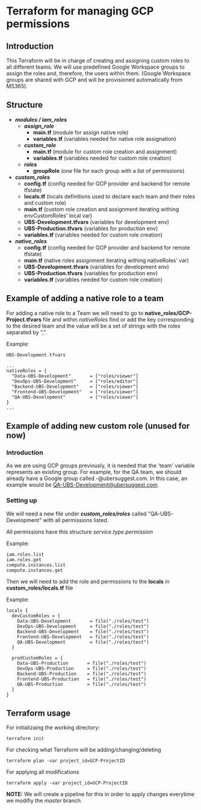 # Terraform for managing GCP permissions

## Introduction

This Terraform will be in charge of creating and assigning custom roles to all different teams. We will use predefined Google Workspace groups to assign the roles and, therefore, the users within them. (Google Workspace groups are shared with GCP and will be provisioned automatically from MS365).

## Structure

- _**modules / iam_roles**_
    - _**assign_role**_
      - **main.tf** (module for assign native role)
      - **variables.tf** (variables needed for native role assignation)
    - _**custom_role**_
      - **main.tf** (module for custom role creation and assignment)
      - **variables.tf** (variables needed for custom role creation)
    - _**roles**_
        - **groupRole** (one file for each group with a list of permissions)
- _**custom_roles**_
  - **config.tf** (config needed for GCP provider and backend for remote tfstate)
  - **locals.tf** (locals definitions used to declare each team and their roles and custom role)
  - **main.tf** (custom role creation and assignment iterating withing envCustomRoles' local var)
  - **UBS-Development.tfvars** (variables for development env)
  - **UBS-Production.tfvars** (variables for production env)
  - **variables.tf** (variables needed for custom role creation)
- _**native_roles**_
  - **config.tf** (config needed for GCP provider and backend for remote tfstate)
  - **main.tf** (native roles assignment iterating withing nativeRoles' var)
  - **UBS-Development.tfvars** (variables for development env)
  - **UBS-Production.tfvars** (variables for production env)
  - **variables.tf** (variables needed for custom role creation)

## Example of adding a native role to a team

For adding a native role to a Team we will need to go to **native_roles/GCP-Project.tfvars** file and within *nativeRoles* find or add the key corresponding to the desired team and the value will be a set of strings with the roles separated by ",".

Example:
```
UBS-Development.tfvars

...
nativeRoles = {
  "Data-UBS-Development"       = ["roles/viewer"]
  "DevOps-UBS-Development"     = ["roles/editor"]
  "Backend-UBS-Development"    = ["roles/viewer"]
  "Frontend-UBS-Development"   = ["roles/viewer"]
  "QA-UBS-Development"         = ["roles/viewer"]
}
...
```

## Example of adding new custom role (unused for now)

### Introduction

As we are using GCP groups previously, it is needed that the 'team' variable represents an existing group. For example, for the QA team, we should already have a Google group called <TEAM>-<GCP-Project>@ubersuggest.com. In this case, an example would be QA-UBS-Development@ubersuggest.com.

### Setting up

We will need a new file under _**custom_roles/roles**_ called "QA-UBS-Development" with all permissions listed.

All permissions have this structure _service_._type_._permission_

Example:
```
iam.roles.list
iam.roles.get
compute.instances.list
compute.instances.get
```

Then we will need to add the role and permissions to the **locals** in **custom_roles/locals.tf** file

Example:

```
locals {
  devCustomRoles = {
    Data-UBS-Development       = file("./roles/test")
    DevOps-UBS-Development     = file("./roles/test")
    Backend-UBS-Development    = file("./roles/test")
    Frontend-UBS-Development   = file("./roles/test")
    QA-UBS-Development         = file("./roles/test")
  }

  prodCustomRoles = {
    Data-UBS-Production       = file("./roles/test")
    DevOps-UBS-Production     = file("./roles/test")
    Backend-UBS-Production    = file("./roles/test")
    Frontend-UBS-Production   = file("./roles/test")
    QA-UBS-Production         = file("./roles/test")
  }
}

```

## Terraform usage

For initializaing the working directory:
```
terraform init
```

For checking what Terraform will be adding/changing/deleting
```
terraform plan -var project_id=GCP-ProjectID
```

For applying all modifications
```
terraform apply -var project_id=GCP-ProjectID
```

**NOTE:** We will create a pipeline for this in order to apply changes everytime we modifiy the _master_ branch.